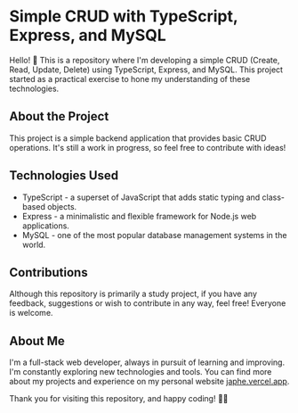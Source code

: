 # Simple CRUD with TypeScript, Express, and MySQL

Hello! 👋 This is a repository where I'm developing a simple CRUD (Create, Read, Update, Delete) using TypeScript, Express, and MySQL. This project started as a practical exercise to hone my understanding of these technologies.

## About the Project

This project is a simple backend application that provides basic CRUD operations. It's still a work in progress, so feel free to contribute with ideas!

## Technologies Used

* TypeScript - a superset of JavaScript that adds static typing and class-based objects.
* Express - a minimalistic and flexible framework for Node.js web applications.
* MySQL - one of the most popular database management systems in the world.

## Contributions

Although this repository is primarily a study project, if you have any feedback, suggestions or wish to contribute in any way, feel free! Everyone is welcome.

## About Me

I'm a full-stack web developer, always in pursuit of learning and improving. I'm constantly exploring new technologies and tools. You can find more about my projects and experience on my personal website [japhe.vercel.app](https://japhe.vercel.app/).

Thank you for visiting this repository, and happy coding! 👨‍💻
